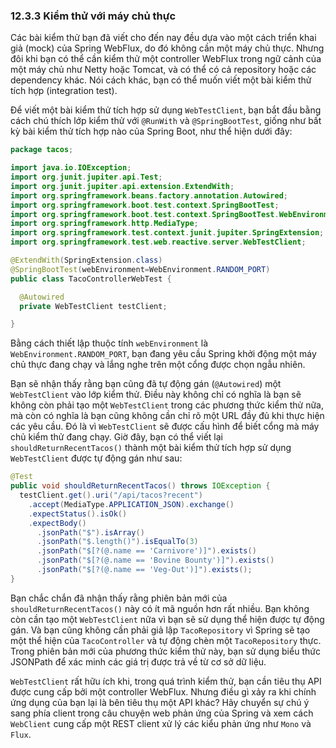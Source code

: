 ### 12.3.3 Kiểm thử với máy chủ thực

Các bài kiểm thử bạn đã viết cho đến nay đều dựa vào một cách triển khai giả (mock) của Spring WebFlux, do đó không cần một máy chủ thực. Nhưng đôi khi bạn có thể cần kiểm thử một controller WebFlux trong ngữ cảnh của một máy chủ như Netty hoặc Tomcat, và có thể có cả repository hoặc các dependency khác. Nói cách khác, bạn có thể muốn viết một bài kiểm thử tích hợp (integration test).

Để viết một bài kiểm thử tích hợp sử dụng `WebTestClient`, bạn bắt đầu bằng cách chú thích lớp kiểm thử với `@RunWith` và `@SpringBootTest`, giống như bất kỳ bài kiểm thử tích hợp nào của Spring Boot, như thể hiện dưới đây:

```java
package tacos;

import java.io.IOException;
import org.junit.jupiter.api.Test;
import org.junit.jupiter.api.extension.ExtendWith;
import org.springframework.beans.factory.annotation.Autowired;
import org.springframework.boot.test.context.SpringBootTest;
import org.springframework.boot.test.context.SpringBootTest.WebEnvironment;
import org.springframework.http.MediaType;
import org.springframework.test.context.junit.jupiter.SpringExtension;
import org.springframework.test.web.reactive.server.WebTestClient;

@ExtendWith(SpringExtension.class)
@SpringBootTest(webEnvironment=WebEnvironment.RANDOM_PORT)
public class TacoControllerWebTest {

  @Autowired
  private WebTestClient testClient;

}
```

Bằng cách thiết lập thuộc tính `webEnvironment` là `WebEnvironment.RANDOM_PORT`, bạn đang yêu cầu Spring khởi động một máy chủ thực đang chạy và lắng nghe trên một cổng được chọn ngẫu nhiên.

Bạn sẽ nhận thấy rằng bạn cũng đã tự động gán (`@Autowired`) một `WebTestClient` vào lớp kiểm thử. Điều này không chỉ có nghĩa là bạn sẽ không còn phải tạo một `WebTestClient` trong các phương thức kiểm thử nữa, mà còn có nghĩa là bạn cũng không cần chỉ rõ một URL đầy đủ khi thực hiện các yêu cầu. Đó là vì `WebTestClient` sẽ được cấu hình để biết cổng mà máy chủ kiểm thử đang chạy. Giờ đây, bạn có thể viết lại `shouldReturnRecentTacos()` thành một bài kiểm thử tích hợp sử dụng `WebTestClient` được tự động gán như sau:

```java
@Test
public void shouldReturnRecentTacos() throws IOException {
  testClient.get().uri("/api/tacos?recent")
    .accept(MediaType.APPLICATION_JSON).exchange()
    .expectStatus().isOk()
    .expectBody()
      .jsonPath("$").isArray()
      .jsonPath("$.length()").isEqualTo(3)
      .jsonPath("$[?(@.name == 'Carnivore')]").exists()
      .jsonPath("$[?(@.name == 'Bovine Bounty')]").exists()
      .jsonPath("$[?(@.name == 'Veg-Out')]").exists();
}
```

Bạn chắc chắn đã nhận thấy rằng phiên bản mới của `shouldReturnRecentTacos()` này có ít mã nguồn hơn rất nhiều. Bạn không còn cần tạo một `WebTestClient` nữa vì bạn sẽ sử dụng thể hiện được tự động gán. Và bạn cũng không cần phải giả lập `TacoRepository` vì Spring sẽ tạo một thể hiện của `TacoController` và tự động chèn một `TacoRepository` thực. Trong phiên bản mới của phương thức kiểm thử này, bạn sử dụng biểu thức JSONPath để xác minh các giá trị được trả về từ cơ sở dữ liệu.

`WebTestClient` rất hữu ích khi, trong quá trình kiểm thử, bạn cần tiêu thụ API được cung cấp bởi một controller WebFlux. Nhưng điều gì xảy ra khi chính ứng dụng của bạn lại là bên tiêu thụ một API khác? Hãy chuyển sự chú ý sang phía client trong câu chuyện web phản ứng của Spring và xem cách `WebClient` cung cấp một REST client xử lý các kiểu phản ứng như `Mono` và `Flux`.
